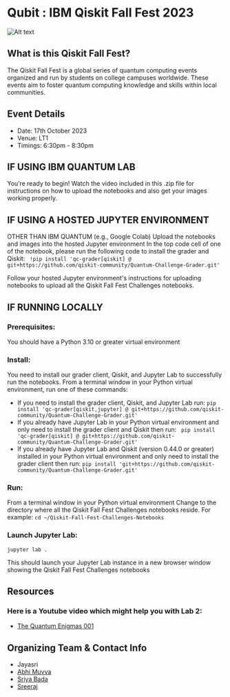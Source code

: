 # Qubit : IBM Qiskit Fall Fest 2023

![Alt text](https://user-images.githubusercontent.com/95167383/266774144-4f4a8065-60d9-4753-8f7b-33d406a556fc.png)

## What is this Qiskit Fall Fest?
The Qiskit Fall Fest is a global series of quantum computing events organized and run by students on college campuses worldwide. These events aim to foster quantum computing knowledge and skills within local communities.

## Event Details
- Date: 17th October 2023
- Venue: LT1
- Timings: 6:30pm - 8:30pm

## IF USING IBM QUANTUM LAB
You’re ready to begin! Watch the video included in this .zip file for instructions on how to 
upload the notebooks and also get your images working properly.

## IF USING A HOSTED JUPYTER ENVIRONMENT 
OTHER THAN IBM QUANTUM (e.g., Google Colab)
Upload the notebooks and images into the hosted Jupyter environment
In the top code cell of one of the notebook, please run the following code to install the 
grader and Qiskit:
``` !pip install 'qc-grader[qiskit] @ git+https://github.com/qiskit-community/Quantum-Challenge-Grader.git'```

Follow your hosted Jupyter environment's instructions for uploading notebooks to 
upload all the Qiskit Fall Fest Challenges notebooks.

## IF RUNNING LOCALLY
### Prerequisites:
You should have a Python 3.10 or greater virtual environment
### Install:
You need to install our grader client, Qiskit, and Jupyter Lab to successfully run the 
notebooks.
From a terminal window in your Python virtual environment, run one of these 
commands:
- If you need to install the grader client, Qiskit, and Jupyter Lab run:
 ```pip install 'qc-grader[qiskit,jupyter] @ git+https://github.com/qiskit-community/Quantum-Challenge-Grader.git'```
- If you already have Jupyter Lab in your Python virtual environment and only need to 
install the grader client and Qiskit then run:
``` pip install 'qc-grader[qiskit] @ git+https://github.com/qiskit-community/Quantum-Challenge-Grader.git'```
- If you already have Jupyter Lab and Qiskit (version 0.44.0 or greater) installed in your 
Python virtual environment and only need to install the grader client then run:
 ```pip install 'git+https://github.com/qiskit-community/Quantum-Challenge-Grader.git'```

### Run:
From a terminal window in your Python virtual environment
Change to the directory where all the Qiskit Fall Fest Challenges notebooks reside. For 
example:
```cd ~/Qiskit-Fall-Fest-Challenges-Notebooks```

### Launch Jupyter Lab:
```jupyter lab .```

This should launch your Jupyter Lab instance in a new browser window showing the 
Qiskit Fall Fest Challenges notebooks

## Resources
### Here is a Youtube video which might help you with Lab 2:
* [The Quantum Enigmas 001](https://www.youtube.com/watch?v=c1beJIg8lRs&list=PLtn704u3JW-J3yBVF7WVPHXCb4vkhmem9&index=2)

## Organizing Team & Contact Info
* Jayasri
* [Abhi Muvva](https://github.com/Abhi-Muvva)
* [Sriya Bada](https://github.com/SriyaKaling43)
* [Sreeraj](https://github.com/MahindraRajan) 

